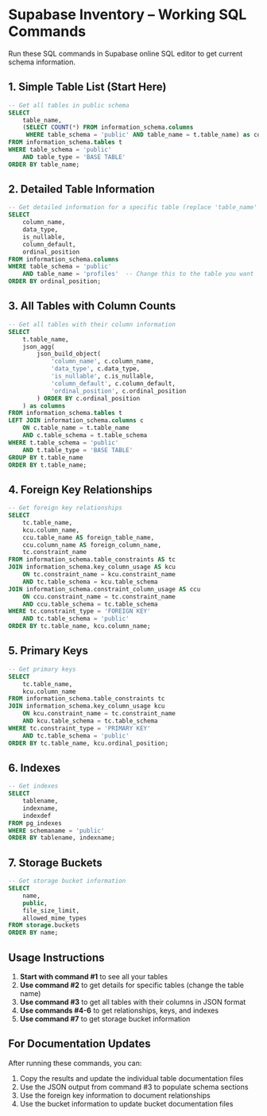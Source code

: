 # Supabase Inventory – Working SQL Commands

Run these SQL commands in Supabase online SQL editor to get current schema information.

## 1. Simple Table List (Start Here)

```sql
-- Get all tables in public schema
SELECT 
    table_name,
    (SELECT COUNT(*) FROM information_schema.columns 
     WHERE table_schema = 'public' AND table_name = t.table_name) as column_count
FROM information_schema.tables t
WHERE table_schema = 'public' 
    AND table_type = 'BASE TABLE'
ORDER BY table_name;
```

## 2. Detailed Table Information

```sql
-- Get detailed information for a specific table (replace 'table_name' with actual table)
SELECT 
    column_name,
    data_type,
    is_nullable,
    column_default,
    ordinal_position
FROM information_schema.columns 
WHERE table_schema = 'public' 
    AND table_name = 'profiles'  -- Change this to the table you want
ORDER BY ordinal_position;
```

## 3. All Tables with Column Counts

```sql
-- Get all tables with their column information
SELECT 
    t.table_name,
    json_agg(
        json_build_object(
            'column_name', c.column_name,
            'data_type', c.data_type,
            'is_nullable', c.is_nullable,
            'column_default', c.column_default,
            'ordinal_position', c.ordinal_position
        ) ORDER BY c.ordinal_position
    ) as columns
FROM information_schema.tables t
LEFT JOIN information_schema.columns c 
    ON c.table_name = t.table_name 
    AND c.table_schema = t.table_schema
WHERE t.table_schema = 'public' 
    AND t.table_type = 'BASE TABLE'
GROUP BY t.table_name
ORDER BY t.table_name;
```

## 4. Foreign Key Relationships

```sql
-- Get foreign key relationships
SELECT 
    tc.table_name,
    kcu.column_name,
    ccu.table_name AS foreign_table_name,
    ccu.column_name AS foreign_column_name,
    tc.constraint_name
FROM information_schema.table_constraints AS tc 
JOIN information_schema.key_column_usage AS kcu
    ON tc.constraint_name = kcu.constraint_name
    AND tc.table_schema = kcu.table_schema
JOIN information_schema.constraint_column_usage AS ccu
    ON ccu.constraint_name = tc.constraint_name
    AND ccu.table_schema = tc.table_schema
WHERE tc.constraint_type = 'FOREIGN KEY' 
    AND tc.table_schema = 'public'
ORDER BY tc.table_name, kcu.column_name;
```

## 5. Primary Keys

```sql
-- Get primary keys
SELECT 
    tc.table_name,
    kcu.column_name
FROM information_schema.table_constraints tc
JOIN information_schema.key_column_usage kcu
    ON kcu.constraint_name = tc.constraint_name
    AND kcu.table_schema = tc.table_schema
WHERE tc.constraint_type = 'PRIMARY KEY' 
    AND tc.table_schema = 'public'
ORDER BY tc.table_name, kcu.ordinal_position;
```

## 6. Indexes

```sql
-- Get indexes
SELECT 
    tablename,
    indexname,
    indexdef
FROM pg_indexes
WHERE schemaname = 'public'
ORDER BY tablename, indexname;
```

## 7. Storage Buckets

```sql
-- Get storage bucket information
SELECT 
    name,
    public,
    file_size_limit,
    allowed_mime_types
FROM storage.buckets
ORDER BY name;
```

## Usage Instructions

1. **Start with command #1** to see all your tables
2. **Use command #2** to get details for specific tables (change the table name)
3. **Use command #3** to get all tables with their columns in JSON format
4. **Use commands #4-6** to get relationships, keys, and indexes
5. **Use command #7** to get storage bucket information

## For Documentation Updates

After running these commands, you can:
1. Copy the results and update the individual table documentation files
2. Use the JSON output from command #3 to populate schema sections
3. Use the foreign key information to document relationships
4. Use the bucket information to update bucket documentation files
